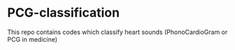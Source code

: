 # PCG-classification

This repo contains codes which classify heart sounds (PhonoCardioGram or PCG in medicine)
